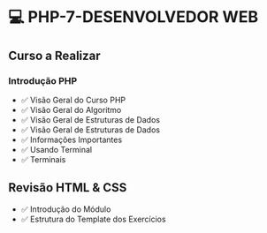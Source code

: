 # :computer: PHP-7-DESENVOLVEDOR WEB #
## Curso a Realizar 

### Introdução PHP
- :white_check_mark: Visão Geral do Curso PHP
- :white_check_mark: Visão Geral do Algoritmo
- :white_check_mark: Visão Geral de Estruturas de Dados
- :white_check_mark: Visão Geral de Estruturas de Dados
- :white_check_mark: Informações Importantes
- :white_check_mark: Usando Terminal
- :white_check_mark: Terminais
## Revisão HTML & CSS
- :white_check_mark: Introdução do Módulo
- :white_check_mark: Estrutura do Template dos Exercícios


